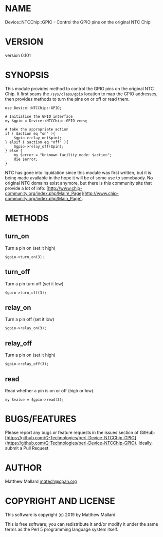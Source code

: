 # NAME

Device::NTCChip::GPIO - Control the GPIO pins on the original NTC Chip

# VERSION

version 0.101

# SYNOPSIS

This module provides method to control the GPIO pins on the original NTC Chip.  It first scans the
`/sys/class/gpio` location to map the GPIO addresses, then provides methods to turn the pins on or off
or read them.

    use Device::NTCChip::GPIO;

    # Initialise the GPIO interface
    my $gpio = Device::NTCChip::GPIO->new;

    # take the appropriate action
    if ( $action eq "on" ){
        $gpio->relay_on($pin);
    } elsif ( $action eq "off" ){
        $gpio->relay_off($pin);
    } else {
        my $error = "Unknown facility mode: $action";
        die $error;
    }

NTC has gone into liquidation since this module was first written, but it is being made available in the
hope it will be of some use to somebaody.  No original NTC domains exist anymore, but there is this 
community site that provide a lot of info: [http://www.chip-community.org/index.php/Main\_Page](http://www.chip-community.org/index.php/Main_Page).

# METHODS

## turn\_on

Turn a pin on (set it high)

    $gpio->turn_on(3);

## turn\_off

Turn a pin turn off (set it low)

    $gpio->turn_off(3);

## relay\_on

Turn a pin off (set it low)

    $gpio->relay_on(3);

## relay\_off

Turn a pin on (set it high)

    $gpio->relay_off(3);

## read

Read whether a pin is on or off (high or low).

    my $value = $gpio->read(3);

# BUGS/FEATURES

Please report any bugs or feature requests in the issues section of GitHub: 
[https://github.com/Q-Technologies/perl-Device-NTCChip-GPIO](https://github.com/Q-Technologies/perl-Device-NTCChip-GPIO). Ideally, submit a Pull Request.

# AUTHOR

Matthew Mallard <mqtech@cpan.org>

# COPYRIGHT AND LICENSE

This software is copyright (c) 2019 by Matthew Mallard.

This is free software; you can redistribute it and/or modify it under
the same terms as the Perl 5 programming language system itself.
